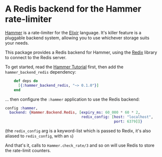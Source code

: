 # A Redis backend for the Hammer rate-limiter

[Hammer](https://github.com/ExHammer/hammer) is a rate-limiter for
the [Elixir](https://elixir-lang.org/) language. It's killer feature is a
pluggable backend system, allowing you to use whichever storage suits your
needs.

This package provides a Redis backend for Hammer, using
the [Redix](https://github.com/whatyouhide/redix) library to connect to the
Redis server.

To get started, read
the [Hammer Tutorial](https://hexdocs.pm/hammer/tutorial.html) first, then add
the `hammer_backend_redis` dependency:

```elixir
    def deps do
      [{:hammer_backend_redis, "~> 0.1.0"}]
    end
```

... then configure the `:hammer` application to use the Redis backend:

```elixir
config :hammer,
  backend: {Hammer.Backend.Redis, [expiry_ms: 60_000 * 60 * 2,
                                   redix_config: [host: "localhost",
                                                  port: 6379]]}
```

(the `redix_config` arg is a keyword-list which is passed to Redix, it's also
aliased to `redis_config`, with an `s`)

And that's it, calls to `Hammer.check_rate/3` and so on will use Redis to store
the rate-limit counters.
